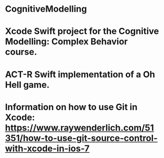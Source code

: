 # CognitiveModelling
# Xcode Swift project for the Cognitive Modelling: Complex Behavior course.
# ACT-R Swift implementation of a Oh Hell game.
# Information on how to use Git in Xcode: https://www.raywenderlich.com/51351/how-to-use-git-source-control-with-xcode-in-ios-7
# 
